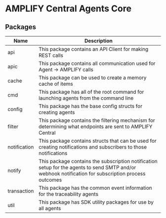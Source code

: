 # AMPLIFY Central Agents Core

## Packages

| Name         | Description                                                                                                                                         |
| ------------ | --------------------------------------------------------------------------------------------------------------------------------------------------- |
| api          | This package contains an API Client for making REST calls                                                                                           |
| apic         | This package contains all communication used for Agent -> AMPLIFY calls                                                                             |
| cache        | This package can be used to create a memory cache of items                                                                                          |
| cmd          | This package has all of the root command for launching agents from the command line                                                                 |
| config       | This package has the base config structs for creating agents                                                                                        |
| filter       | This package contains the filtering mechanism for determining what endpoints are sent to AMPLIFY Central                                            |
| notification | This package contains structs that can be used for creating notifications and subscribers to those notifications                                    |
| notify       | This package contains the subscription notification setup for the agents to send SMTP and/or webhook notification for subscription process outcomes |
| transaction  | This package has the common event information for the traceability agents                                                                           |
| util         | This package has SDK utility packages for use by all agents                                                                                         |
